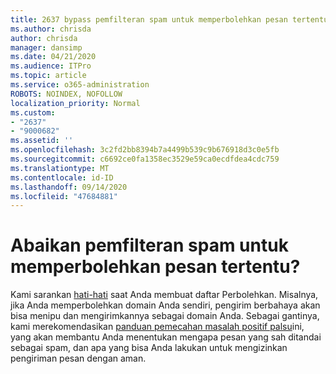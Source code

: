 ```yaml
---
title: 2637 bypass pemfilteran spam untuk memperbolehkan pesan tertentu?
ms.author: chrisda
author: chrisda
manager: dansimp
ms.date: 04/21/2020
ms.audience: ITPro
ms.topic: article
ms.service: o365-administration
ROBOTS: NOINDEX, NOFOLLOW
localization_priority: Normal
ms.custom:
- "2637"
- "9000682"
ms.assetid: ''
ms.openlocfilehash: 3c2fd2bb8394b7a4499b539c9b676918d3c0e5fb
ms.sourcegitcommit: c6692ce0fa1358ec3529e59ca0ecdfdea4cdc759
ms.translationtype: MT
ms.contentlocale: id-ID
ms.lasthandoff: 09/14/2020
ms.locfileid: "47684881"
---
```

# <a name="bypass-spam-filtering-to-allow-specific-messages"></a>Abaikan pemfilteran spam untuk memperbolehkan pesan tertentu?

Kami sarankan [hati-hati](https://docs.microsoft.com/exchange/troubleshoot/antispam/cautions-against-bypassing-spam-filters) saat Anda membuat daftar Perbolehkan. Misalnya, jika Anda memperbolehkan domain Anda sendiri, pengirim berbahaya akan bisa menipu dan mengirimkannya sebagai domain Anda.  Sebagai gantinya, kami merekomendasikan [panduan pemecahan masalah positif palsu](https://docs.microsoft.com/microsoft-365/security/office-365-security/anti-spam-protection)ini, yang akan membantu Anda menentukan mengapa pesan yang sah ditandai sebagai spam, dan apa yang bisa Anda lakukan untuk mengizinkan pengiriman pesan dengan aman.
